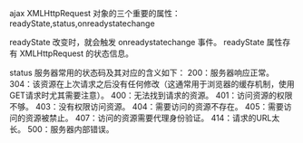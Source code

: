 
ajax 
 XMLHttpRequest 对象的三个重要的属性：readyState,status,onreadystatechange

readyState 改变时，就会触发 onreadystatechange 事件。
readyState 属性存有 XMLHttpRequest 的状态信息。

status
服务器常用的状态码及其对应的含义如下：
 200：服务器响应正常。
 304：该资源在上次请求之后没有任何修改（这通常用于浏览器的缓存机制，使用GET请求时尤其需要注意）。
 400：无法找到请求的资源。
 401：访问资源的权限不够。
 403：没有权限访问资源。
 404：需要访问的资源不存在。
 405：需要访问的资源被禁止。
 407：访问的资源需要代理身份验证。
 414：请求的URL太长。
 500：服务器内部错误。